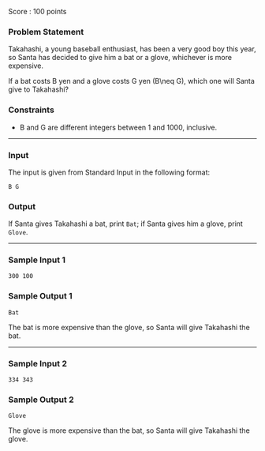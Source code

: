 Score : 100 points

### Problem Statement

Takahashi, a young baseball enthusiast, has been a very good boy this year, so Santa has decided to give him a bat or a glove, whichever is more expensive.

If a bat costs B yen and a glove costs G yen (B\neq G), which one will Santa give to Takahashi?

### Constraints

* B and G are different integers between 1 and 1000, inclusive.

---

### Input

The input is given from Standard Input in the following format:

```
B G
```

### Output

If Santa gives Takahashi a bat, print `Bat`; if Santa gives him a glove, print `Glove`.

---

### Sample Input 1

```
300 100
```

### Sample Output 1

```
Bat
```

The bat is more expensive than the glove, so Santa will give Takahashi the bat.

---

### Sample Input 2

```
334 343
```

### Sample Output 2

```
Glove
```

The glove is more expensive than the bat, so Santa will give Takahashi the glove.